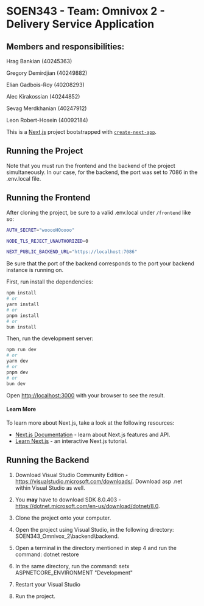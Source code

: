 # SOEN343 - Team: Omnivox 2 - Delivery Service Application

## Members and responsibilities:

Hrag Bankian (40245363)

Gregory Demirdjian (40249882)

Elian Gadbois-Roy (40208293)

Alec Kirakossian (40244852)

Sevag Merdkhanian (40247912)

Leon Robert-Hosein (40092184)

This is a [Next.js](https://nextjs.org) project bootstrapped with [`create-next-app`](https://nextjs.org/docs/app/api-reference/cli/create-next-app).

## Running the Project

Note that you must run the frontend and the backend of the project simultaneously. In our case, for the backend, the port was set to 7086 in the .env.local file.

## Running the Frontend

After cloning the project, be sure to a valid .env.local under `/frontend` like so:

```sh
AUTH_SECRET="wooooHOoooo"

NODE_TLS_REJECT_UNAUTHORIZED=0

NEXT_PUBLIC_BACKEND_URL="https://localhost:7086"
```

Be sure that the port of the backend corresponds to the port your backend instance is running on.

First, run install the dependencies:

```bash
npm install
# or
yarn install
# or
pnpm install
# or
bun install
```

Then, run the development server:

```bash
npm run dev
# or
yarn dev
# or
pnpm dev
# or
bun dev
```

Open [http://localhost:3000](http://localhost:3000) with your browser to see the result.

#### Learn More

To learn more about Next.js, take a look at the following resources:

- [Next.js Documentation](https://nextjs.org/docs) - learn about Next.js features and API.
- [Learn Next.js](https://nextjs.org/learn) - an interactive Next.js tutorial.

## Running the Backend

1. Download Visual Studio Community Edition - https://visualstudio.microsoft.com/downloads/. Download asp .net within Visual Studio as well.

2. You **may** have to download SDK 8.0.403 - https://dotnet.microsoft.com/en-us/download/dotnet/8.0.

3. Clone the project onto your computer.

4. Open the project using Visual Studio, in the following directory: SOEN343_Omnivox_2\backend\backend.

5. Open a terminal in the directory mentioned in step 4 and run the command: dotnet restore

6. In the same directory, run the command: setx ASPNETCORE_ENVIRONMENT "Development"

7. Restart your Visual Studio

8. Run the project.
